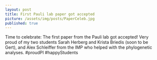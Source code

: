 ```yaml
---
layout: post
title: First Pauli lab paper got accepted
picture: /assets/img/posts/PaperCeleb.jpg
published: true
---
```

Time to celebrate: The first paper from the Pauli lab got accepted! Very proud of my two students Sarah Herberg and Krista Briedis (soon to be Gert), and Alex Schleiffer from the IMP who helped with the phylogenetic analyses. #proudPI #happyStudents 
